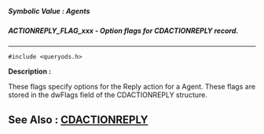 ##### Symbolic Value : Agents
##### ACTIONREPLY_FLAG_xxx - Option flags for CDACTIONREPLY record.
---
```
#include <queryods.h>
```
**Description :**

These flags specify options for the Reply action for a Agent.  These flags are 
stored in the dwFlags field of the CDACTIONREPLY structure.

**See Also :**
[CDACTIONREPLY](/reference/Data/CDACTIONREPLY)
---
